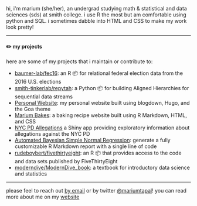 hi, i'm marium (she/her), an undergrad studying math & statistical and data sciences (sds) at smith college. i use R the most but am comfortable using python and SQL. i sometimes dabble into HTML and CSS to make my work look pretty!

-----------

#### ✏️ my projects

here are some of my projects that i maintain or contribute to:

- [baumer-lab/fec16](https://github.com/baumer-lab/fec16): an R 📦 for relational federal election data from the 2016 U.S. elections
- [smith-tinkerlab/repytah](https://github.com/smith-tinkerlab/repytah): a Python 📦 for building Aligned Hierarchies for sequential data streams
- [Personal Website](https://mariumtapal.rbind.io): my personal website built using blogdown, Hugo, and the Goa theme
- [Marium Bakes](https://mariumtapal.github.io/marium-bakes/): a baking recipe website built using R Markdown, HTML, and CSS
- [NYC PD Allegations](https://github.com/mariumtapal/sds235-final-project) a Shiny app providing exploratory information about allegations against the NYC PD
- [Automated Bayesian Simple Normal Regression](https://github.com/mariumtapal/bayes-regression-report): generate a fully customizable R Markdown report with a single line of code
- [rudeboybert/fivethirtyeight](https://github.com/rudeboybert/fivethirtyeight): an R 📦 that provides access to the code and data sets published by FiveThirtyEight
- [moderndive/ModernDive_book](https://github.com/moderndive/ModernDive_book): a textbook for introductory data science and statistics

-----------

please feel to reach out [by email](mailto:mariumtapal@gmail.com) or by twitter [@mariumtapal](https://twitter.com/mariumtapal)! you can read more about me on my [website](https://mariumtapal.rbind.io)
